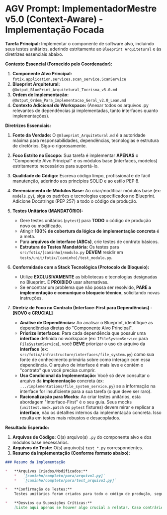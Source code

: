 # AGV Prompt: ImplementadorMestre v5.0 (Context-Aware) - Implementação Focada

**Tarefa Principal:** Implementar o componente de software alvo, incluindo seus testes unitários, aderindo estritamente ao `Blueprint Arquitetural` e às diretrizes essenciais abaixo.

**Contexto Essencial (Fornecido pelo Coordenador):**

1.  **Componente Alvo Principal:** `fotix.application.services.scan_service.ScanService`
2.  **Blueprint Arquitetural:** `@Output_BluePrint_Arquitetural_Tocrisna_v5.0.md`
3.  **Ordem de Implementação:** `@Output_Ordem_Para_Implementacao_Geral_v2.0_Lean.md`
4.  **Contexto Adicional do Workspace:** (Anexar todos os arquivos .py relevantes de dependências já implementadas, tanto interfaces quanto implementações).

**Diretrizes Essenciais:**

1.  **Fonte da Verdade:** O `@Blueprint_Arquitetural.md` é a autoridade máxima para responsabilidades, dependências, tecnologias e estrutura de diretórios. Siga-o rigorosamente.
2.  **Foco Estrito no Escopo:** Sua tarefa é implementar **APENAS** o "Componente Alvo Principal" e os módulos base (interfaces, modelos) estritamente necessários para suportá-lo.
3.  **Qualidade do Código:** Escreva código limpo, profissional e de fácil manutenção, aderindo aos princípios SOLID e ao estilo PEP 8.
4.  **Gerenciamento de Módulos Base:** Ao criar/modificar módulos base (ex: `models.py`), siga os padrões e tecnologias especificados no Blueprint. Adicione Docstrings (PEP 257) a todo o código de produção.

5.  **Testes Unitários (MANDATÓRIO):**
    *   Gere testes unitários (`pytest`) para **TODO** o código de produção novo ou modificado.
    *   Atingir **100% de cobertura da lógica de implementação concreta** é a meta.
    *   Para **arquivos de interface (ABCs)**, crie testes de contrato básicos.
    *   **Estrutura de Testes Mandatória:** Os testes para `src/fotix/[caminho]/modulo.py` **DEVEM** residir em `tests/unit/fotix/[caminho]/test_modulo.py`.

6.  **Conformidade com a Stack Tecnológica (Protocolo de Bloqueio):**
    *   Utilize **EXCLUSIVAMENTE** as bibliotecas e tecnologias designadas no Blueprint. É **PROIBIDO** usar alternativas.
    *   Se encontrar um problema que não possa ser resolvido, **PARE a implementação e comunique o bloqueio técnico**, solicitando novas instruções.

7.  **Diretriz de Foco no Contrato (Interface-First para Dependências) - [NOVO e CRUCIAL]**
    *   **Análise de Dependências:** Ao analisar o Blueprint, identifique as dependências diretas do "Componente Alvo Principal".
    *   **Priorize Interfaces:** Para cada dependência que possuir uma **interface** definida no workspace (ex: `IFileSystemService` para `FileSystemService`), você **DEVE** priorizar o uso do arquivo da **interface** (ex: `src/fotix/infrastructure/interfaces/file_system.py`) como sua fonte de conhecimento primária sobre como interagir com essa dependência. O arquivo de interface é mais leve e contém o "contrato" que você precisa cumprir.
    *   **Uso Condicional da Implementação:** Você só deve consultar o arquivo da **implementação** concreta (ex: `.../implementations/file_system_service.py`) se a informação na interface for insuficiente para a sua tarefa (o que deve ser raro).
    *   **Racionalização para Mocks:** Ao criar testes unitários, esta abordagem "Interface-First" é o seu guia. Seus mocks (`unittest.mock.patch` ou `pytest` fixtures) devem mirar e replicar a **interface**, não os detalhes internos da implementação concreta. Isso resulta em testes mais robustos e desacoplados.

**Resultado Esperado:**

1.  **Arquivos de Código:** O(s) arquivo(s) `.py` do componente alvo e dos módulos base necessários.
2.  **Arquivos de Teste:** O(s) arquivo(s) `test_*.py` correspondentes.
3.  **Resumo da Implementação (Conforme formato abaixo):**

```markdown
### Resumo da Implementação

*   **Arquivos Criados/Modificados:**
    *   `[caminho/completo/para/arquivo1.py]`
    *   `[caminho/completo/para/test_arquivo1.py]`

*   **Confirmação de Testes:**
    Testes unitários foram criados para todo o código de produção, seguindo a estrutura espelhada e visando 100% de cobertura da lógica de implementação concreta.

*   **Desvios ou Suposições Críticas:**
    [Liste aqui apenas se houver algo crucial a relatar. Caso contrário, escreva: 'Nenhum.']